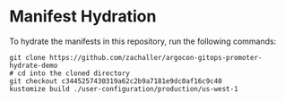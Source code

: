 # Manifest Hydration

To hydrate the manifests in this repository, run the following commands:

```shell
git clone https://github.com/zachaller/argocon-gitops-promoter-hydrate-demo
# cd into the cloned directory
git checkout c3445257430319a62c2b9a7181e9dc0af16c9c40
kustomize build ./user-configuration/production/us-west-1
```
